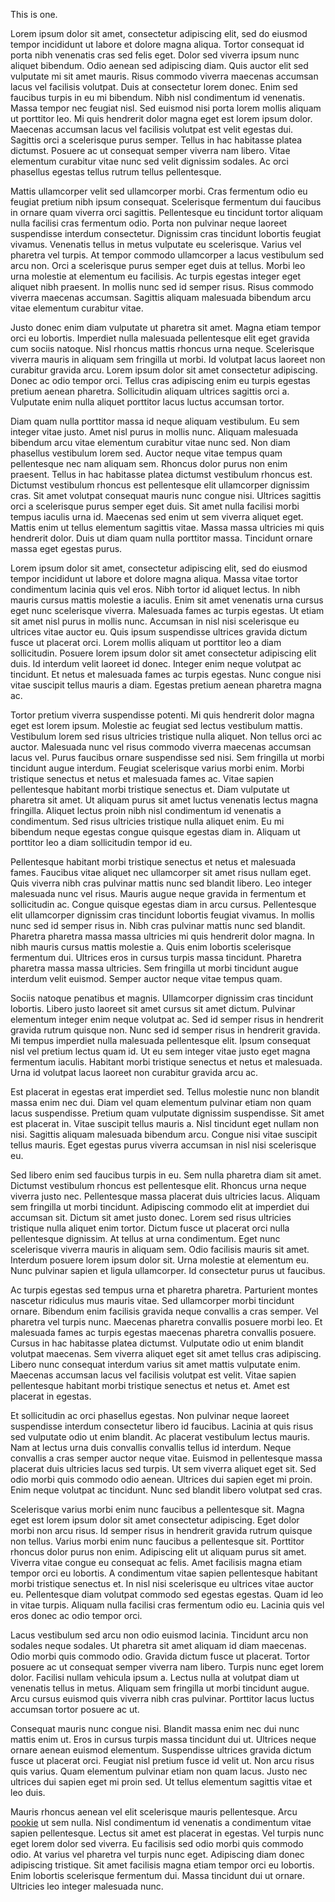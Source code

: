 This is one.

Lorem ipsum dolor sit amet, consectetur adipiscing elit, sed do eiusmod tempor incididunt ut labore et dolore magna aliqua. Tortor consequat id porta nibh venenatis cras sed felis eget. Dolor sed viverra ipsum nunc aliquet bibendum. Odio aenean sed adipiscing diam. Quis auctor elit sed vulputate mi sit amet mauris. Risus commodo viverra maecenas accumsan lacus vel facilisis volutpat. Duis at consectetur lorem donec. Enim sed faucibus turpis in eu mi bibendum. Nibh nisl condimentum id venenatis. Massa tempor nec feugiat nisl. Sed euismod nisi porta lorem mollis aliquam ut porttitor leo. Mi quis hendrerit dolor magna eget est lorem ipsum dolor. Maecenas accumsan lacus vel facilisis volutpat est velit egestas dui. Sagittis orci a scelerisque purus semper. Tellus in hac habitasse platea dictumst. Posuere ac ut consequat semper viverra nam libero. Vitae elementum curabitur vitae nunc sed velit dignissim sodales. Ac orci phasellus egestas tellus rutrum tellus pellentesque.

Mattis ullamcorper velit sed ullamcorper morbi. Cras fermentum odio eu feugiat pretium nibh ipsum consequat. Scelerisque fermentum dui faucibus in ornare quam viverra orci sagittis. Pellentesque eu tincidunt tortor aliquam nulla facilisi cras fermentum odio. Porta non pulvinar neque laoreet suspendisse interdum consectetur. Dignissim cras tincidunt lobortis feugiat vivamus. Venenatis tellus in metus vulputate eu scelerisque. Varius vel pharetra vel turpis. At tempor commodo ullamcorper a lacus vestibulum sed arcu non. Orci a scelerisque purus semper eget duis at tellus. Morbi leo urna molestie at elementum eu facilisis. Ac turpis egestas integer eget aliquet nibh praesent. In mollis nunc sed id semper risus. Risus commodo viverra maecenas accumsan. Sagittis aliquam malesuada bibendum arcu vitae elementum curabitur vitae.

Justo donec enim diam vulputate ut pharetra sit amet. Magna etiam tempor orci eu lobortis. Imperdiet nulla malesuada pellentesque elit eget gravida cum sociis natoque. Nisl rhoncus mattis rhoncus urna neque. Scelerisque viverra mauris in aliquam sem fringilla ut morbi. Id volutpat lacus laoreet non curabitur gravida arcu. Lorem ipsum dolor sit amet consectetur adipiscing. Donec ac odio tempor orci. Tellus cras adipiscing enim eu turpis egestas pretium aenean pharetra. Sollicitudin aliquam ultrices sagittis orci a. Vulputate enim nulla aliquet porttitor lacus luctus accumsan tortor.

Diam quam nulla porttitor massa id neque aliquam vestibulum. Eu sem integer vitae justo. Amet nisl purus in mollis nunc. Aliquam malesuada bibendum arcu vitae elementum curabitur vitae nunc sed. Non diam phasellus vestibulum lorem sed. Auctor neque vitae tempus quam pellentesque nec nam aliquam sem. Rhoncus dolor purus non enim praesent. Tellus in hac habitasse platea dictumst vestibulum rhoncus est. Dictumst vestibulum rhoncus est pellentesque elit ullamcorper dignissim cras. Sit amet volutpat consequat mauris nunc congue nisi. Ultrices sagittis orci a scelerisque purus semper eget duis. Sit amet nulla facilisi morbi tempus iaculis urna id. Maecenas sed enim ut sem viverra aliquet eget. Mattis enim ut tellus elementum sagittis vitae. Massa massa ultricies mi quis hendrerit dolor. Duis ut diam quam nulla porttitor massa. Tincidunt ornare massa eget egestas purus.

Lorem ipsum dolor sit amet, consectetur adipiscing elit, sed do eiusmod tempor incididunt ut labore et dolore magna aliqua. Massa vitae tortor condimentum lacinia quis vel eros. Nibh tortor id aliquet lectus. In nibh mauris cursus mattis molestie a iaculis. Enim sit amet venenatis urna cursus eget nunc scelerisque viverra. Malesuada fames ac turpis egestas. Ut etiam sit amet nisl purus in mollis nunc. Accumsan in nisl nisi scelerisque eu ultrices vitae auctor eu. Quis ipsum suspendisse ultrices gravida dictum fusce ut placerat orci. Lorem mollis aliquam ut porttitor leo a diam sollicitudin. Posuere lorem ipsum dolor sit amet consectetur adipiscing elit duis. Id interdum velit laoreet id donec. Integer enim neque volutpat ac tincidunt. Et netus et malesuada fames ac turpis egestas. Nunc congue nisi vitae suscipit tellus mauris a diam. Egestas pretium aenean pharetra magna ac.

Tortor pretium viverra suspendisse potenti. Mi quis hendrerit dolor magna eget est lorem ipsum. Molestie ac feugiat sed lectus vestibulum mattis. Vestibulum lorem sed risus ultricies tristique nulla aliquet. Non tellus orci ac auctor. Malesuada nunc vel risus commodo viverra maecenas accumsan lacus vel. Purus faucibus ornare suspendisse sed nisi. Sem fringilla ut morbi tincidunt augue interdum. Feugiat scelerisque varius morbi enim. Morbi tristique senectus et netus et malesuada fames ac. Vitae sapien pellentesque habitant morbi tristique senectus et. Diam vulputate ut pharetra sit amet. Ut aliquam purus sit amet luctus venenatis lectus magna fringilla. Aliquet lectus proin nibh nisl condimentum id venenatis a condimentum. Sed risus ultricies tristique nulla aliquet enim. Eu mi bibendum neque egestas congue quisque egestas diam in. Aliquam ut porttitor leo a diam sollicitudin tempor id eu.

Pellentesque habitant morbi tristique senectus et netus et malesuada fames. Faucibus vitae aliquet nec ullamcorper sit amet risus nullam eget. Quis viverra nibh cras pulvinar mattis nunc sed blandit libero. Leo integer malesuada nunc vel risus. Mauris augue neque gravida in fermentum et sollicitudin ac. Congue quisque egestas diam in arcu cursus. Pellentesque elit ullamcorper dignissim cras tincidunt lobortis feugiat vivamus. In mollis nunc sed id semper risus in. Nibh cras pulvinar mattis nunc sed blandit. Pharetra pharetra massa massa ultricies mi quis hendrerit dolor magna. In nibh mauris cursus mattis molestie a. Quis enim lobortis scelerisque fermentum dui. Ultrices eros in cursus turpis massa tincidunt. Pharetra pharetra massa massa ultricies. Sem fringilla ut morbi tincidunt augue interdum velit euismod. Semper auctor neque vitae tempus quam.

Sociis natoque penatibus et magnis. Ullamcorper dignissim cras tincidunt lobortis. Libero justo laoreet sit amet cursus sit amet dictum. Pulvinar elementum integer enim neque volutpat ac. Sed id semper risus in hendrerit gravida rutrum quisque non. Nunc sed id semper risus in hendrerit gravida. Mi tempus imperdiet nulla malesuada pellentesque elit. Ipsum consequat nisl vel pretium lectus quam id. Ut eu sem integer vitae justo eget magna fermentum iaculis. Habitant morbi tristique senectus et netus et malesuada. Urna id volutpat lacus laoreet non curabitur gravida arcu ac.

Est placerat in egestas erat imperdiet sed. Tellus molestie nunc non blandit massa enim nec dui. Diam vel quam elementum pulvinar etiam non quam lacus suspendisse. Pretium quam vulputate dignissim suspendisse. Sit amet est placerat in. Vitae suscipit tellus mauris a. Nisl tincidunt eget nullam non nisi. Sagittis aliquam malesuada bibendum arcu. Congue nisi vitae suscipit tellus mauris. Eget egestas purus viverra accumsan in nisl nisi scelerisque eu.

Sed libero enim sed faucibus turpis in eu. Sem nulla pharetra diam sit amet. Dictumst vestibulum rhoncus est pellentesque elit. Rhoncus urna neque viverra justo nec. Pellentesque massa placerat duis ultricies lacus. Aliquam sem fringilla ut morbi tincidunt. Adipiscing commodo elit at imperdiet dui accumsan sit. Dictum sit amet justo donec. Lorem sed risus ultricies tristique nulla aliquet enim tortor. Dictum fusce ut placerat orci nulla pellentesque dignissim. At tellus at urna condimentum. Eget nunc scelerisque viverra mauris in aliquam sem. Odio facilisis mauris sit amet. Interdum posuere lorem ipsum dolor sit. Urna molestie at elementum eu. Nunc pulvinar sapien et ligula ullamcorper. Id consectetur purus ut faucibus.

Ac turpis egestas sed tempus urna et pharetra pharetra. Parturient montes nascetur ridiculus mus mauris vitae. Sed ullamcorper morbi tincidunt ornare. Bibendum enim facilisis gravida neque convallis a cras semper. Vel pharetra vel turpis nunc. Maecenas pharetra convallis posuere morbi leo. Et malesuada fames ac turpis egestas maecenas pharetra convallis posuere. Cursus in hac habitasse platea dictumst. Vulputate odio ut enim blandit volutpat maecenas. Sem viverra aliquet eget sit amet tellus cras adipiscing. Libero nunc consequat interdum varius sit amet mattis vulputate enim. Maecenas accumsan lacus vel facilisis volutpat est velit. Vitae sapien pellentesque habitant morbi tristique senectus et netus et. Amet est placerat in egestas.

Et sollicitudin ac orci phasellus egestas. Non pulvinar neque laoreet suspendisse interdum consectetur libero id faucibus. Lacinia at quis risus sed vulputate odio ut enim blandit. Ac placerat vestibulum lectus mauris. Nam at lectus urna duis convallis convallis tellus id interdum. Neque convallis a cras semper auctor neque vitae. Euismod in pellentesque massa placerat duis ultricies lacus sed turpis. Ut sem viverra aliquet eget sit. Sed odio morbi quis commodo odio aenean. Ultrices dui sapien eget mi proin. Enim neque volutpat ac tincidunt. Nunc sed blandit libero volutpat sed cras.

Scelerisque varius morbi enim nunc faucibus a pellentesque sit. Magna eget est lorem ipsum dolor sit amet consectetur adipiscing. Eget dolor morbi non arcu risus. Id semper risus in hendrerit gravida rutrum quisque non tellus. Varius morbi enim nunc faucibus a pellentesque sit. Porttitor rhoncus dolor purus non enim. Adipiscing elit ut aliquam purus sit amet. Viverra vitae congue eu consequat ac felis. Amet facilisis magna etiam tempor orci eu lobortis. A condimentum vitae sapien pellentesque habitant morbi tristique senectus et. In nisl nisi scelerisque eu ultrices vitae auctor eu. Pellentesque diam volutpat commodo sed egestas egestas. Quam id leo in vitae turpis. Aliquam nulla facilisi cras fermentum odio eu. Lacinia quis vel eros donec ac odio tempor orci.

Lacus vestibulum sed arcu non odio euismod lacinia. Tincidunt arcu non sodales neque sodales. Ut pharetra sit amet aliquam id diam maecenas. Odio morbi quis commodo odio. Gravida dictum fusce ut placerat. Tortor posuere ac ut consequat semper viverra nam libero. Turpis nunc eget lorem dolor. Facilisi nullam vehicula ipsum a. Lectus nulla at volutpat diam ut venenatis tellus in metus. Aliquam sem fringilla ut morbi tincidunt augue. Arcu cursus euismod quis viverra nibh cras pulvinar. Porttitor lacus luctus accumsan tortor posuere ac ut.

Consequat mauris nunc congue nisi. Blandit massa enim nec dui nunc mattis enim ut. Eros in cursus turpis massa tincidunt dui ut. Ultrices neque ornare aenean euismod elementum. Suspendisse ultrices gravida dictum fusce ut placerat orci. Feugiat nisl pretium fusce id velit ut. Non arcu risus quis varius. Quam elementum pulvinar etiam non quam lacus. Justo nec ultrices dui sapien eget mi proin sed. Ut tellus elementum sagittis vitae et leo duis.

Mauris rhoncus aenean vel elit scelerisque mauris pellentesque. Arcu <a name="pookie1"></a>[pookie](#pookie1) ut sem nulla. Nisl condimentum id venenatis a condimentum vitae sapien pellentesque. Lectus sit amet est placerat in egestas. Vel turpis nunc eget lorem dolor sed viverra. Eu facilisis sed odio morbi quis commodo odio. At varius vel pharetra vel turpis nunc eget. Adipiscing diam donec adipiscing tristique. Sit amet facilisis magna etiam tempor orci eu lobortis. Enim lobortis scelerisque fermentum dui. Massa tincidunt dui ut ornare. Ultricies leo integer malesuada nunc.
